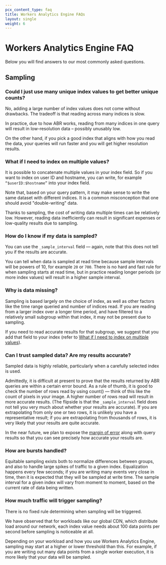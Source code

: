 ```yaml
---
pcx_content_type: faq
title: Workers Analytics Engine FAQs
layout: single
weight: 6
---
```


# Workers Analytics Engine FAQ

Below you will find answers to our most commonly asked questions.

## Sampling

### Could I just use many unique index values to get better unique counts?

No, adding a large number of index values does not come without drawbacks. The tradeoff is that reading across many indices is slow.

In practice, due to how ABR works, reading from many indices in one query will result in low-resolution data – possibly unusably low.

On the other hand, if you pick a good index that aligns with how you read the data, your queries will run faster and you will get higher resolution results.

### What if I need to index on multiple values?

It is possible to concatenate multiple values in your index field. So if you want to index on user ID and hostname, you can write, for example `“$userID:$hostname”` into your index field.

Note that, based on your query pattern, it may make sense to write the same dataset with different indices. It is a common misconception that one should avoid "double-writing" data.

Thanks to sampling, the cost of writing data multiple times can be relatively low. However, reading data inefficiently can result in significant expenses or low-quality results due to sampling.

### How do I know if my data is sampled?

You can use the `_sample_interval` field — again, note that this does not tell you if the results are accurate.

You can tell when data is sampled at read time because sample intervals will be powers of 10, for example `20` or `700`. There is no hard and fast rule for when sampling starts at read time, but in practice reading longer periods (or more index values) will result in a higher sample interval.

### Why is data missing?

Sampling is based largely on the choice of index, as well as other factors like the time range queried and number of indices read. If you are reading from a larger index over a longer time period, and have filtered to a relatively small subgroup within that index, it may not be present due to sampling.

If you need to read accurate results for that subgroup, we suggest that you add that field to your index (refer to [What if I need to index on multiple values](/analytics/faq/wae-faqs/#what-if-i-need-to-index-on-multiple-values)).

### Can I trust sampled data? Are my results accurate?

Sampled data is highly reliable, particularly when a carefully selected index is used.

Admittedly, it is difficult at present to prove that the results returned by ABR queries are within a certain error bound. As a rule of thumb, it is good to check the number of rows read by using count() — think of this like the count of pixels in your image. A higher number of rows read will result in more accurate results. (The flipside is that the `_sample_interval` field does not tell you very much about whether your results are accurate). If you are extrapolating from only one or two rows, it is unlikely you have a representative result; if you are extrapolating from thousands of rows, it is very likely that your results are quite accurate.

In the near future, we plan to expose the [margin of error](https://en.wikipedia.org/wiki/Margin_of_error) along with query results so that you can see precisely how accurate your results are.

### How are bursts handled?

Equitable sampling exists both to normalize differences between groups, and also to handle large spikes of traffic to a given index. Equalization happens every few seconds; if you are writing many events very close in time, then it is expected that they will be sampled at write time.  The sample interval for a given index will vary from moment to moment, based on the current rate of data being written.

### How much traffic will trigger sampling?

There is no fixed rule determining when sampling will be triggered.

We have observed that for workloads like our global CDN, which distribute load around our network, each index value needs about 100 data points per second before sampling is noticeable at all.

Depending on your workload and how you use Workers Analytics Engine, sampling may start at a higher or lower threshold than this. For example, if you are writing out many data points from a single worker execution, it is more likely that your data will be sampled.




